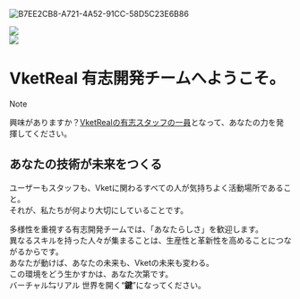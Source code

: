
![B7EE2CB8-A721-4A52-91CC-58D5C23E6B86](https://github.com/user-attachments/assets/4a2a2e7b-6fc5-4573-80f3-da8fa027f3dc)

![](https://img.shields.io/badge/Vket%20REAL%202025%20Summer-staff-blue?style=for-the-badge)  
![](https://img.shields.io/badge/Vket%20REAL%202024%20Winter-staff-pink?style=for-the-badge)  

# VketReal 有志開発チームへようこそ。
> [!NOTE]
> 興味がありますか？[VketRealの有志スタッフの一員](https://x.com/VketReal/status/1914911614685601927)となって、あなたの力を発揮してください。

## あなたの技術が未来をつくる
ユーザーもスタッフも、Vketに関わるすべての人が気持ちよく活動場所であること。  
それが、私たちが何より大切にしていることです。

多様性を重視する有志開発チームでは、「あなたらしさ」を歓迎します。  
異なるスキルを持った人々が集まることは、生産性と革新性を高めることにつながるからです。  
あなたが動けば、あなたの未来も、Vketの未来も変わる。  
この環境をどう生かすかは、あなた次第です。   
バーチャル⇆リアル 世界を開く“**鍵**”になってください。

